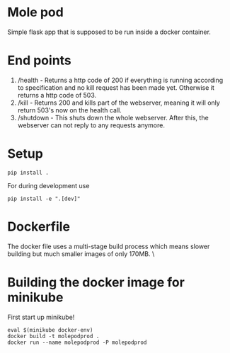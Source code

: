 # Mole pod
Simple flask app that is supposed to be run inside a docker container.

# End points
1. /health - Returns a http code of 200 if everything is running according to specification and no
 kill request has been made yet. Otherwise it returns a http code of 503.
2. /kill - Returns 200 and kills part of the webserver, meaning it will only return 503's now on 
the health call.
3. /shutdown - This shuts down the whole webserver. After this, the webserver can not reply to any
requests anymore.

# Setup
    pip install .
For during development use
    
    pip install -e ".[dev]"
    
# Dockerfile
The docker file uses a multi-stage build process which means slower building but much smaller 
images of only 170MB. \

# Building the docker image for minikube
First start up minikube!

    eval $(minikube docker-env)
    docker build -t molepodprod . 
    docker run --name molepodprod -P molepodprod 